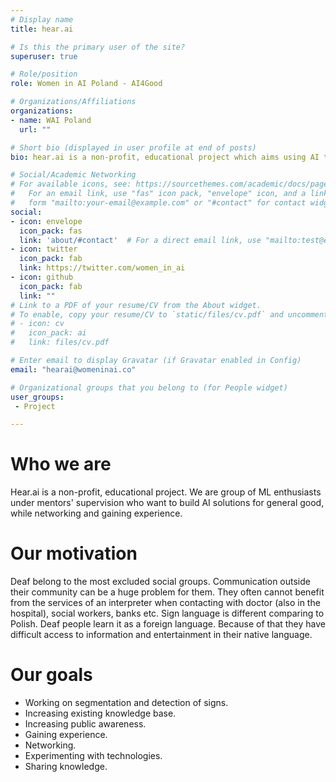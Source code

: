 ```yaml
---
# Display name
title: hear.ai

# Is this the primary user of the site?
superuser: true

# Role/position
role: Women in AI Poland - AI4Good

# Organizations/Affiliations
organizations:
- name: WAI Poland
  url: ""

# Short bio (displayed in user profile at end of posts)
bio: hear.ai is a non-profit, educational project which aims using AI to help Deaf community

# Social/Academic Networking
# For available icons, see: https://sourcethemes.com/academic/docs/page-builder/#icons
#   For an email link, use "fas" icon pack, "envelope" icon, and a link in the
#   form "mailto:your-email@example.com" or "#contact" for contact widget.
social:
- icon: envelope
  icon_pack: fas
  link: 'about/#contact'  # For a direct email link, use "mailto:test@example.org".
- icon: twitter
  icon_pack: fab
  link: https://twitter.com/women_in_ai
- icon: github
  icon_pack: fab
  link: ""
# Link to a PDF of your resume/CV from the About widget.
# To enable, copy your resume/CV to `static/files/cv.pdf` and uncomment the lines below.
# - icon: cv
#   icon_pack: ai
#   link: files/cv.pdf

# Enter email to display Gravatar (if Gravatar enabled in Config)
email: "hearai@womeninai.co"

# Organizational groups that you belong to (for People widget)
user_groups:
 - Project

---
```

# Who we are

Hear.ai is a non-profit, educational project.
We are group of ML enthusiasts under mentors' supervision 
who want to build AI solutions for general good, 
while networking and gaining experience.

# Our motivation

Deaf belong to the most excluded social groups. Communication outside their community can be a huge problem for them. They often cannot benefit from the services of an interpreter when contacting with doctor (also in the hospital), social workers, banks etc.
Sign language is different comparing to Polish. Deaf people learn it as a foreign language. Because of that they have difficult access to information and entertainment in their native language. 

# Our goals

* Working on segmentation and detection of signs.
* Increasing existing knowledge base.
* Increasing public awareness.
* Gaining experience.
* Networking.
* Experimenting with technologies.
* Sharing knowledge.
